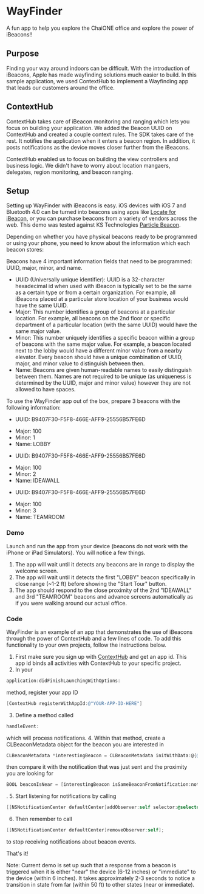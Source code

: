 WayFinder
=============

A fun app to help you explore the ChaiONE office and explore the power of iBeacons!!

## Purpose

Finding your way around indoors can be difficult.  With the introduction of iBeacons, Apple has made wayfinding solutions much easier to build.  In this sample application, we used ContextHub to implement a Wayfinding app that leads our customers around the office.

## ContextHub

ContextHub takes care of iBeacon monitoring and ranging which lets you focus on building your application.  We added the Beacon UUID on ContextHub and created a couple context rules. The SDK takes care of the rest.  It notifies the application when it enters a beacon region.  In addition, it posts notifications as the device moves closer further from the iBeacons.

ContextHub enabled us to focus on building the view controllers and business logic.  We didn't have to worry about location mangaers, delegates, region monitoring, and beacon ranging.

## Setup

Setting up WayFinder with iBeacons is easy. iOS devices with iOS 7 and Bluetooth 4.0 can be turned into beacons using apps like [Locate for iBeacon](https://itunes.apple.com/us/app/locate-for-ibeacon/id738709014?mt=8), or you can purchase beacons from a variety of vendors across the web. This demo was tested against KS Technologies [Particle Beacon](http://www.kstechnologies.com/products/particle).

Depending on whether you have physical beacons ready to be programmed or using your phone, you need to know about the information which each beacon stores:

Beacons have 4 important information fields that need to be programmed: UUID, major, minor, and name.
- UUID (Universally unique identifier): UUID is a 32-character hexadecimal id when used with iBeacon is typically set to be the same as a certain type or from a certain organization. For example, all iBeacons placed at a particular store location of your business would have the same UUID.
- Major: This number identifies a group of beacons at a particular location. For example, all beacons on the 2nd floor or specific department of a particular location (with the same UUID) would have the same major value.
- Minor: This number uniquely identifies a specific beacon within a group of beacons with the same major value. For example, a beacon located next to the lobby would have a different minor value from a nearby elevator. Every beacon should have a unique combination of UUID, major, and minor value to distinguish between then. 
- Name: Beacons are given human-readable names to easily distinguish between them. Names are not required to be unique (as uniqueness is determined by the UUID, major and minor value) however they are not allowed to have spaces.

To use the WayFinder app out of the box, prepare 3 beacons with the following information:

*  UUID: B9407F30-F5F8-466E-AFF9-25556B57FE6D
- Major: 100
- Minor: 1
- Name: LOBBY
*  UUID: B9407F30-F5F8-466E-AFF9-25556B57FE6D
- Major: 100
- Minor: 2
- Name: IDEAWALL
*  UUID: B9407F30-F5F8-466E-AFF9-25556B57FE6D
- Major: 100
- Minor: 3
- Name: TEAMROOM


### Demo

Launch and run the app from your device (beacons do not work with the iPhone or iPad Simulators). You will notice a few things.
1. The app will wait until it detects any beacons are in range to display the welcome screen.
2. The app will wait until it detects the first "LOBBY" beacon specifically in close range (~1-2 ft) before showing the "Start Tour" button.
3. The app should respond to the close proximity of the 2nd "IDEAWALL" and 3rd "TEAMROOM" beacons and advance screens automatically as if you were walking around our actual office.


### Code

WayFinder is an example of an app that demonstrates the use of iBeacons through the power of ContextHub and a few lines of code. To add this functionality to your own projects, follow the instructions below.

1. First make sure you sign up with [ContextHub](www.contexthub.com) and get an app id. This app id binds all activities with ContextHub to your specific project.
2. In your 
```objective-c
application:didFinishLaunchingWithOptions:
``` 
method, register your app ID 
```objective-c
[ContextHub registerWithAppId:@"YOUR-APP-ID-HERE"]
```
3. Define a method called 
```objective-c
handleEvent:
```
which will process notifications.
4. Within that method, create a CLBeaconMetadata object for the beacon you are interested in 
```objective-c
CLBeaconMetadata *interestingBeacon = CLBeaconMetadata initWithData:@{@"name": @"LOBBY", @"uuid": "B9407F30-F5F8-466E-AFF9-25556B57FE6D", @"major":@"100", @"minor":1 }
``` 
then compare it with the notification that was just sent and the proximity you are looking for 
```objective-c
BOOL beaconIsNear = [interestingBeacon isSameBeaconFromNotification:notification inProximity:kBeaconProximityNear]
```
.
5. Start listening for notifications by calling 
```objective-c
[[NSNotificationCenter defaultCenter]addObserver:self selector:@selector(handleEvent:) name:CCHContextEventManagerDidPostEvent object:nil];
```
6. Then remember to call 
```objective-c
[[NSNotificationCenter defaultCenter]removeObserver:self];
```
to stop receiving notifications about beacon events.

That's it!


Note: Current demo is set up such that a response from a beacon is triggered when it is either "near" the device (6-12 inches) or "immediate" to the device (within 6 inches). It takes approximately 2-3 seconds to notice a transition in state from far (within 50 ft) to other states (near or immediate).
